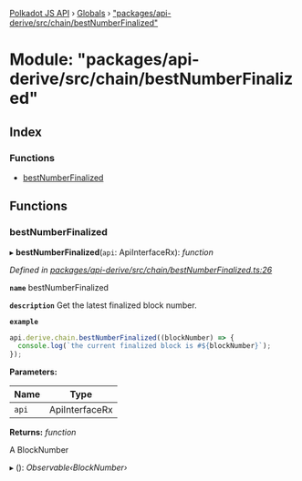 [Polkadot JS API](../README.md) › [Globals](../globals.md) › ["packages/api-derive/src/chain/bestNumberFinalized"](_packages_api_derive_src_chain_bestnumberfinalized_.md)

# Module: "packages/api-derive/src/chain/bestNumberFinalized"

## Index

### Functions

* [bestNumberFinalized](_packages_api_derive_src_chain_bestnumberfinalized_.md#bestnumberfinalized)

## Functions

###  bestNumberFinalized

▸ **bestNumberFinalized**(`api`: ApiInterfaceRx): *function*

*Defined in [packages/api-derive/src/chain/bestNumberFinalized.ts:26](https://github.com/polkadot-js/api/blob/6f092a1818/packages/api-derive/src/chain/bestNumberFinalized.ts#L26)*

**`name`** bestNumberFinalized

**`description`** Get the latest finalized block number.

**`example`** 
<BR>

```javascript
api.derive.chain.bestNumberFinalized((blockNumber) => {
  console.log(`the current finalized block is #${blockNumber}`);
});
```

**Parameters:**

Name | Type |
------ | ------ |
`api` | ApiInterfaceRx |

**Returns:** *function*

A BlockNumber

▸ (): *Observable‹BlockNumber›*
